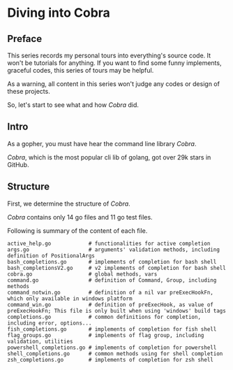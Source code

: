# Diving into Cobra

## Preface

This series records my personal tours into everything's source code. It won't be tutorials for anything. If you want to find some funny implements, graceful codes, this series of tours may be helpful.

As a warning, all content in this series won't judge any codes or design of these projects.

So, let's start to see what and how *Cobra* did.

## Intro

As a gopher, you must have hear the command line library *Cobra*.

*Cobra*, which is the most popular cli lib of golang, got over 29k stars in GitHub. 

## Structure

First, we determine the structure of *Cobra*.

*Cobra* contains only 14 go files and 11 go test files.

Following is summary of the content of each file.

```shell
active_help.go            # functionalities for active completion
args.go                   # arguments' validation methods, including definition of PositionalArgs
bash_completions.go       # implements of completion for bash shell
bash_completionsV2.go     # v2 implements of completion for bash shell
cobra.go                  # global methods, vars
command.go                # definition of Command, Group, including methods
command_notwin.go         # definition of a nil var preExecHookFn, which only available in windows platform
command_win.go            # definition of preExecHook, as value of preExecHookFn; This file is only built when using 'windows' build tags
completions.go            # common definitions for completion, including error, options...
fish_completions.go       # implements of completion for fish shell
flag_groups.go            # implements of flag group, including validation, utilities
powershell_completions.go # implements of completion for powershell
shell_completions.go      # common methods using for shell completion
zsh_completions.go        # implements of completion for zsh shell
```